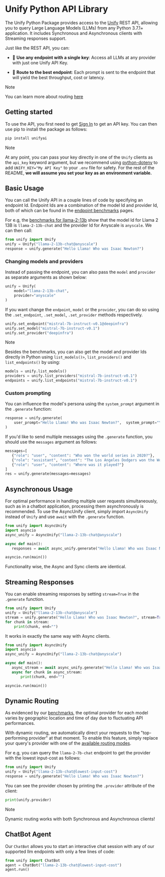 # Unify Python API Library
The Unify Python Package provides access to the [Unify](https://unify.ai) REST API, allowing you to query Large Language Models (LLMs)
from any Python 3.7.1+ application.
It includes Synchronous and Asynchronous clients with Streaming responses support.

Just like the REST API, you can:

- 🔑 **Use any endpoint with a single key**: Access all LLMs at any provider with just one Unify API Key.

- 🚀 **Route to the best endpoint**: Each prompt is sent to the endpoint that will yield the best throughput, cost or latency. 

> [!NOTE]
> You can learn more about routing [here](https://unify.ai/docs/concepts/routing.html)

## Getting started
To use the API, you first need to get [Sign In](https://console.unify.ai) to get an API key. You can then use pip to install the package as follows:

```bash
pip install unifyai
```

> [!NOTE]
> At any point, you can pass your key directly in one of the `Unify` clients as the `api_key` keyword argument, but
> we recommend using [python-dotenv](https://pypi.org/project/python-dotenv/)
> to add `UNIFY_KEY="My API Key"` to your `.env` file for safety.
> For the rest of the README, **we will assume you set your key as an environment variable.**


## Basic Usage
You can call the Unify API in a couple lines of code by specifying an endpoint Id. Endpoint Ids are a combination of the model Id and provider Id, both of which can be found in the [endpoint benchmarks](https://unify.ai/benchmarks) pages.

For e.g, the [benchmarks for llama-2-13b](https://unify.ai/benchmarks/llama-2-13b-chat) show that the model Id for Llama 2 13B is `llama-2-13b-chat` and the provider Id for Anyscale is `anyscale`. We can then call:

```python
from unify import Unify
unify = Unify("llama-2-13b-chat@anyscale")
response = unify.generate("Hello Llama! Who was Isaac Newton?")
```

### Changing models and providers

Instead of passing the endpoint, you can also pass the `model` and `provider` as separate arguments as shown below:
```python
unify = Unify(
    model="llama-2-13b-chat",
    provider="anyscale"
)
```

If you want change the `endpoint`, `model` or the `provider`, you can do so using the `.set_endpoint`, `.set_model`, `.set_provider` methods respectively.

```python
unify.set_endpoint("mistral-7b-instruct-v0.1@deepinfra")
unify.set_model("mistral-7b-instruct-v0.1")
unify.set_provider("deepinfra")
```

>[!NOTE]
> Besides the benchmarks, you can also get the model and provider Ids directly in Python using `list_models()>`, `list_providers()` and `list_endpoints()` by using:
>
>```python
>models = unify.list_models()
>providers = unify.list_providers("mistral-7b-instruct-v0.1")
>endpoints = unify.list_endpoints("mistral-7b-instruct-v0.1")
>```

### Custom prompting

You can influence the model's persona using the `system_prompt` argument in the `.generate` function:

```python
response = unify.generate(
    user_prompt="Hello Llama! Who was Isaac Newton?",  system_prompt="You should always talk in rhymes"
)
```

If you'd like to send multiple messages using the `.generate` function, you should use the `messages` argument as follows:

 ```python
 messages=[
    {"role": "user", "content": "Who won the world series in 2020?"},
    {"role": "assistant", "content": "The Los Angeles Dodgers won the World Series in 2020."},
    {"role": "user", "content": "Where was it played?"}
]
res = unify.generate(messages=messages)
 ```

## Asynchronous Usage
For optimal performance in handling multiple user requests simultaneously, such as in a chatbot application, processing them asynchronously is recommended.
To use the AsyncUnify client, simply import `AsyncUnify` instead
 of `Unify` and use `await` with the `.generate` function.

 ```python
from unify import AsyncUnify
import asyncio
async_unify = AsyncUnify("llama-2-13b-chat@anyscale")

async def main():
    responses = await async_unify.generate("Hello Llama! Who was Isaac Newton?")

asyncio.run(main())
```

Functionality wise, the Async and Sync clients are identical.

## Streaming Responses
You can enable streaming responses by setting `stream=True` in the `.generate` function.

```python
from unify import Unify
unify = Unify("llama-2-13b-chat@anyscale")
stream = unify.generate("Hello Llama! Who was Isaac Newton?", stream=True)
for chunk in stream:
    print(chunk, end="")
```

It works in exactly the same way with Async clients.

 ```python
from unify import AsyncUnify
import asyncio
async_unify = AsyncUnify("llama-2-13b-chat@anyscale")

async def main():
    async_stream = await async_unify.generate("Hello Llama! Who was Isaac Newton?", stream=True)
    async for chunk in async_stream:
        print(chunk, end="")

asyncio.run(main())
```
## Dynamic Routing

As evidenced by our [benchmarks](https://unify.ai/benchmarks), the optimal provider for each model varies by geographic location and time of day due to fluctuating API performances.

With dynamic routing, we automatically direct your requests to the "top-performing provider" at that moment. To enable this feature, simply replace your query's provider with one of the [available routing modes](https://unify.ai/docs/api/deploy_router.html#optimizing-a-metric).

For e.g, you can query the `llama-2-7b-chat` endpoint to get the provider with the lowest input-cost as follows:

```python
from unify import Unify
unify = Unify("llama-2-13b-chat@lowest-input-cost")
response = unify.generate("Hello Llama! Who was Isaac Newton?")
```

You can see the provider chosen by printing the `.provider` attribute of the client:

```python
print(unify.provider)
```

>[!NOTE]
> Dynamic routing works with both Synchronous and Asynchronous  clients!

## ChatBot Agent

Our `ChatBot` allows you to start an interactive chat session with any of our supported llm endpoints with only a few lines of code:

```python
from unify import ChatBot
agent = ChatBot("llama-2-13b-chat@lowest-input-cost")
agent.run()
```
